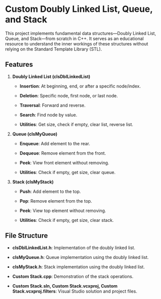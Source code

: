 # Custom Doubly Linked List, Queue, and Stack
This project implements fundamental data structures—Doubly Linked List, Queue, and Stack—from scratch in C++. It serves as an educational resource to understand the inner workings of these structures without relying on the Standard Template Library (STL).

## Features
1. **Doubly Linked List (clsDblLinkedList)**
    - **Insertion**: At beginning, end, or after a specific node/index.

    - **Deletion**: Specific node, first node, or last node.

    - **Traversal**: Forward and reverse.

    - **Search**: Find node by value.

    - **Utilities**: Get size, check if empty, clear list, reverse list.

2. **Queue (clsMyQueue)**
    - **Enqueue**: Add element to the rear.

    - **Dequeue**: Remove element from the front.

    - **Peek**: View front element without removing.

    - **Utilities**: Check if empty, get size, clear queue.

3. **Stack (clsMyStack)**
    - **Push**: Add element to the top.

    - **Pop**: Remove element from the top.

    - **Peek**: View top element without removing.

    - **Utilities**: Check if empty, get size, clear stack.


## File Structure
- **clsDblLinkedList.h**: Implementation of the doubly linked list.

- **clsMyQueue.h**: Queue implementation using the doubly linked list.

- **clsMyStack.h**: Stack implementation using the doubly linked list.

- **Custom Stack.cpp**: Demonstration of the stack operations.

- **Custom Stack.sln, Custom Stack.vcxproj, Custom Stack.vcxproj.filters**: Visual Studio solution and project files.